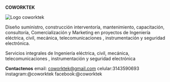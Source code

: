   **COWORKTEK**
  
![Logo coworktek](https://github.com/user-attachments/assets/12e5d952-2a3f-4550-a3e1-9163c716fbd6)

Diseño suministro, construcción interventoría, mantenimiento, capacitación, consultoría, Comercialización y Marketing en  proyectos de Ingeniería eléctrica, civil, mecánica, telecomunicaciones , instrumentación y seguridad electrónica. 

Servicios integrales de Ingeniería eléctrica, civil, mecánica, telecomunicaciones , instrumentación y seguridad electrónica

**Contactenos**
email: coworktek@gmail.com
celular:3143590693
instagram:@coworktek
facebook:@coworktek


